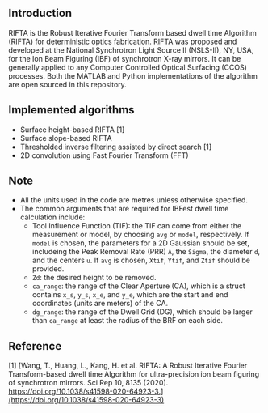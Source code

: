 ## Introduction
RIFTA is the Robust Iterative Fourier Transform based dwell time Algorithm (RIFTA) for deterministic optics fabrication. RIFTA was proposed and developed at the National Synchrotron Light Source II (NSLS-II), NY, USA, for the Ion Beam Figuring (IBF) of synchrotron X-ray mirrors. It can be generally applied to any Computer Controlled Optical Surfacing (CCOS) processes. Both the MATLAB and Python implementations of the algorithm are open sourced in this repository.

## Implemented algorithms
- Surface height-based RIFTA [1]
- Surface slope-based RIFTA
- Thresholded inverse filtering assisted by direct search [1]
- 2D convolution using Fast Fourier Transform (FFT)

## Note
- All the units used in the code are metres unless otherwise specified.
- The common arguments that are required for IBFest dwell time calculation include:
  - Tool Influence Function (TIF): the TIF can come from either the measurement or model, by choosing ```avg``` or ```model```, respectively. If ```model``` is chosen, the parameters for a 2D Gaussian should be set, includeing the Peak Removal Rate (PRR) ```A```, the ```Sigma```, the diameter ```d```, and the centers ```u```. If ```avg``` is chosen, ```Xtif```, ```Ytif```, and ```Ztif``` should be provided. 
  - ```Zd```: the desired height to be removed. 
  - ```ca_range```: the range of the Clear Aperture (CA), which is a struct contains ```x_s```, ```y_s```, ```x_e```, and ```y_e```, which are the start and end coordinates (units are meters) of the CA. 
  - ```dg_range```: the range of the Dwell Grid (DG), which should be larger than ```ca_range``` at least the radius of the BRF on each side.

## Reference
[1] [Wang, T., Huang, L., Kang, H. et al. RIFTA: A Robust Iterative Fourier Transform-based dwell time Algorithm for ultra-precision ion beam figuring of synchrotron mirrors. Sci Rep 10, 8135 (2020). https://doi.org/10.1038/s41598-020-64923-3.](https://doi.org/10.1038/s41598-020-64923-3)
